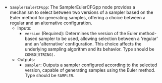 - `SamplerEulerCFGpp`: The SamplerEulerCFGpp node provides a mechanism to select between two versions of a sampler based on the Euler method for generating samples, offering a choice between a regular and an alternative configuration.
    - Inputs:
        - `version` (Required): Determines the version of the Euler method-based sampler to be used, allowing selection between a 'regular' and an 'alternative' configuration. This choice affects the underlying sampling algorithm and its behavior. Type should be `COMBO[STRING]`.
    - Outputs:
        - `sampler`: Outputs a sampler configured according to the selected version, capable of generating samples using the Euler method. Type should be `SAMPLER`.
